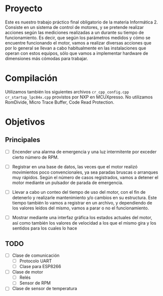 # Proyecto
Este es nuestro trabajo práctico final obligatorio de la materia Informática 2.
Consiste en un sistema de control de motores, y se pretende realizar acciones según las mediciones realizadas a un
durante su tiempo de funcionamiento. Es decir, que según los parámetros medidos y
cómo se encuentre funcionando el motor, vamos a realizar diversas acciones que por lo
general se llevan a cabo habitualmente en las instalaciones que operan con estos equipos,
sólo que vamos a implementar hardware de dimensiones más cómodas para trabajar.

# Compilación
Utilizamos también los siguientes archivos `cr_cpp_config.cpp cr_startup_lpc84x.cpp` provistos por NXP en MCUXpresso. No utilizamos RomDivide, Micro Trace Buffer, Code Read Protection.

# Objetivos
## Principales
- [ ] Encender una alarma de emergencia y una luz intermitente por exceder cierto número de RPM.

- [ ] Registrar en una base de datos, las veces que el motor realizó movimientos poco convencionales, ya sea paradas bruscas o arranques muy rápidos. Según el número de casos registrados, vamos a detener el motor mediante un pulsador de parada de emergencia.
- [ ] Llevar a cabo un conteo del tiempo de uso del motor, con el fin de detenerlo y realizarle mantenimiento y/o cambios en su estructura. Este tiempo también lo vamos a registrar en un archivo, y dependiendo de los valores leídos del mismo, vamos a parar o no el funcionamiento.

- [ ] Mostrar mediante una interfaz gráfica los estados actuales del motor, así como también los valores de velocidad a los que el mismo gira y los sentidos para los cuales lo hace
## TODO
- [ ] Clase de comunicación
    - [ ] Protocolo UART
    - [ ] Clase para ESP8266
- [ ] Clase de motor
    - [ ] Relés
    - [ ] Sensor de RPM
- [ ] Clase de sensor de temperatura
